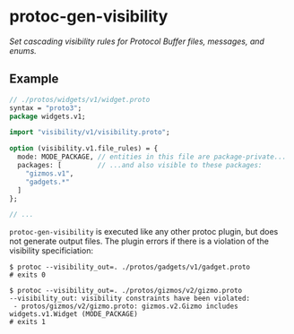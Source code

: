 # protoc-gen-visibility

_Set cascading visibility rules for Protocol Buffer files, messages, and enums._

## Example

```protobuf
// ./protos/widgets/v1/widget.proto
syntax = "proto3";
package widgets.v1;

import "visibility/v1/visibility.proto";

option (visibility.v1.file_rules) = {
  mode: MODE_PACKAGE, // entities in this file are package-private...
  packages: [         // ...and also visible to these packages:  
    "gizmos.v1", 
    "gadgets.*"
  ]
};

// ...
```

`protoc-gen-visibility` is executed like any other protoc plugin, but does not generate output files. The plugin errors if there is a violation of the visibility specificiation:

```shell
$ protoc --visibility_out=. ./protos/gadgets/v1/gadget.proto
# exits 0

$ protoc --visibility_out=. ./protos/gizmos/v2/gizmo.proto
--visibility_out: visibility constraints have been violated:
 - protos/gizmos/v2/gizmo.proto: gizmos.v2.Gizmo includes widgets.v1.Widget (MODE_PACKAGE)
# exits 1
```